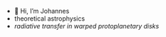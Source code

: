 - 👋 Hi, I’m Johannes
- theoretical astrophysics
- *radiative transfer in warped protoplanetary disks*

<!---
johannes-p-b/johannes-p-b is a ✨ special ✨ repository because its `README.md` (this file) appears on your GitHub profile.
You can click the Preview link to take a look at your changes.
--->
